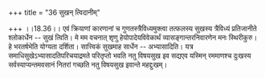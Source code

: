 +++
title = "36 सुखन् त्विदानीम्"

+++
।।18.36।। एवं क्रियाणां कारणानां च गुणतस्त्रैविध्यमुक्त्वा तत्फलस्य
सुखस्य त्रैविध्यं प्रतिजानीते श्लोकार्धेन -- सुखं त्विति। मे मम वचनात्
शृणु हेयोपादेयविवेकार्थं व्यासङ्गान्तरनिवारणेन मनः स्थिरीकुरु। हे
भरतर्षभेति योग्यता दर्शिता। सात्त्विकं सुखमाह सार्धेन -- अभ्यासादिति।
यत्र समाधिसुखेऽभ्यासादतिपरिचयाद्रमते परितृप्तो भवति नतु विषयसुख इव
सद्यएव यस्मिन् रममाणश्च दुःखस्य सर्वस्याप्यन्तमवसानं नितरां गच्छति नतु
विषयसुख इवान्ते महद्दुःखम्।
